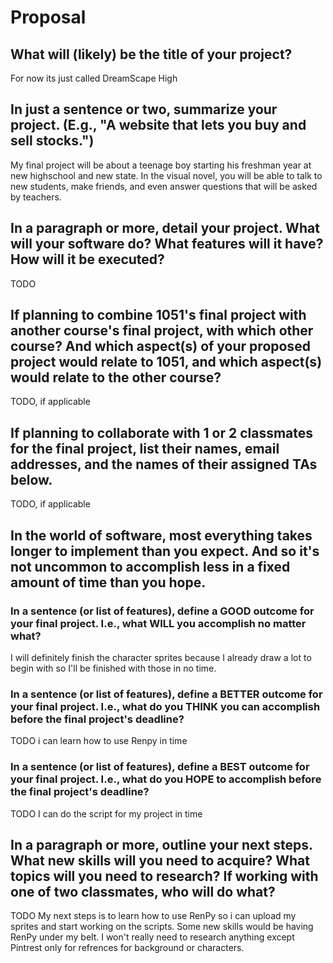 # Proposal

## What will (likely) be the title of your project?

For now its just called DreamScape High

## In just a sentence or two, summarize your project. (E.g., "A website that lets you buy and sell stocks.")

My final project will be about a teenage boy starting his freshman year at new highschool and new state. In the visual novel, you will be able to talk to new students, make friends, and even answer questions that will be asked by teachers. 

## In a paragraph or more, detail your project. What will your software do? What features will it have? How will it be executed?

TODO 

## If planning to combine 1051's final project with another course's final project, with which other course? And which aspect(s) of your proposed project would relate to 1051, and which aspect(s) would relate to the other course?

TODO, if applicable

## If planning to collaborate with 1 or 2 classmates for the final project, list their names, email addresses, and the names of their assigned TAs below.

TODO, if applicable

## In the world of software, most everything takes longer to implement than you expect. And so it's not uncommon to accomplish less in a fixed amount of time than you hope.

### In a sentence (or list of features), define a GOOD outcome for your final project. I.e., what WILL you accomplish no matter what?

I will definitely finish the character sprites because I already draw a lot to begin with so I'll be finished with those in no time. 

### In a sentence (or list of features), define a BETTER outcome for your final project. I.e., what do you THINK you can accomplish before the final project's deadline?

TODO i can learn how to use Renpy in time

### In a sentence (or list of features), define a BEST outcome for your final project. I.e., what do you HOPE to accomplish before the final project's deadline?

TODO I can do the script for my project in time 

## In a paragraph or more, outline your next steps. What new skills will you need to acquire? What topics will you need to research? If working with one of two classmates, who will do what?

TODO My next steps is to learn how to use RenPy so i can upload my sprites and start working on the scripts. Some new skills would be having RenPy under my belt. I won't really need to research anything except Pintrest only for refrences for background or characters. 
